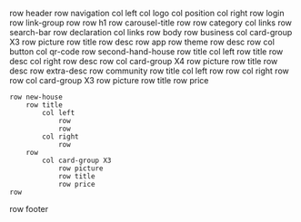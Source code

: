 row header
    row navigation
        col left
            col logo
            col position
        col right
            row login
            row link-group
    row 
        row h1
        row carousel-title
    row
        row category
            col 
                links
        row search-bar
    row declaration
        col 
            links
row body
    row business
        col card-group X3
            row picture
            row title
            row desc
    row app
        row theme
        row desc
        row 
            col button
            col qr-code
    row second-hand-house
        row title
            col left
                row title
                row desc
            col right
                row desc
        row 
            col card-group X4
                row picture
                row title
                row desc
                row extra-desc
    row community
        row title
            col left
                row
                row 
            col right
                row
        row 
            col card-group X3
                row picture
                row title
                row price

    row new-house
        row title
            col left
                row 
                row
            col right
                row
        row
            col card-group X3
                row picture
                row title
                row price
    row
        
row footer